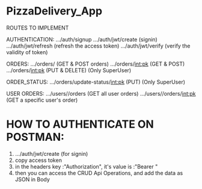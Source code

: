 # PizzaDelivery_App

ROUTES TO IMPLEMENT

AUTHENTICATION:
.../auth/signup
.../auth/jwt/create         (signin)
.../auth/jwt/refresh        (refresh the access token)
.../auth/jwt/verify        (verify the validity of token)

ORDERS:
.../orders/                 (GET & POST orders)
.../orders/<int:pk>         (GET & POST)
.../orders/<int:pk>         (PUT & DELETE)      (Only SuperUser)

ORDER_STATUS:
.../orders/update-status/<int:pk>       (PUT)  (Only SuperUser)

USER ORDERS:
.../users/<userID>/orders       (GET all user orders)
.../users/<userID>/orders/<int:pk>       (GET a specific user's order)


#  HOW TO AUTHENTICATE ON POSTMAN:
1) .../auth/jwt/create         (for signin)
2) copy access token 
3) in the headers key :"Authorization", it's value is :"Bearer <paste the access token>"
4) then you can access the CRUD Api Operations, and add the data as JSON in Body




